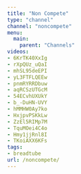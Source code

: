 ```yaml
---
title: "Non Compete"
type: "channel"
channel: "noncompete"
menu:
  main:
    parent: "Channels"
videos:
- 6KrTK40XxIg
- rXpQUz_uQaI
- mhSL95deEPI
- yL3FTFLQEEw
- pnmRYRRDbuw
- aqRCSzUTGcM
- 54ECvhUXUkY
- b_-DuHN-UVY
- hMMHW0Ay7ko
- HxjpvPSKkLw
- ZzEl5RIMp7M
- TquMOei4C4o
- Hmy1jjRnl8I
- TKoiAXX6KFs
tags:
- breadtube
url: /noncompete/
---
```

